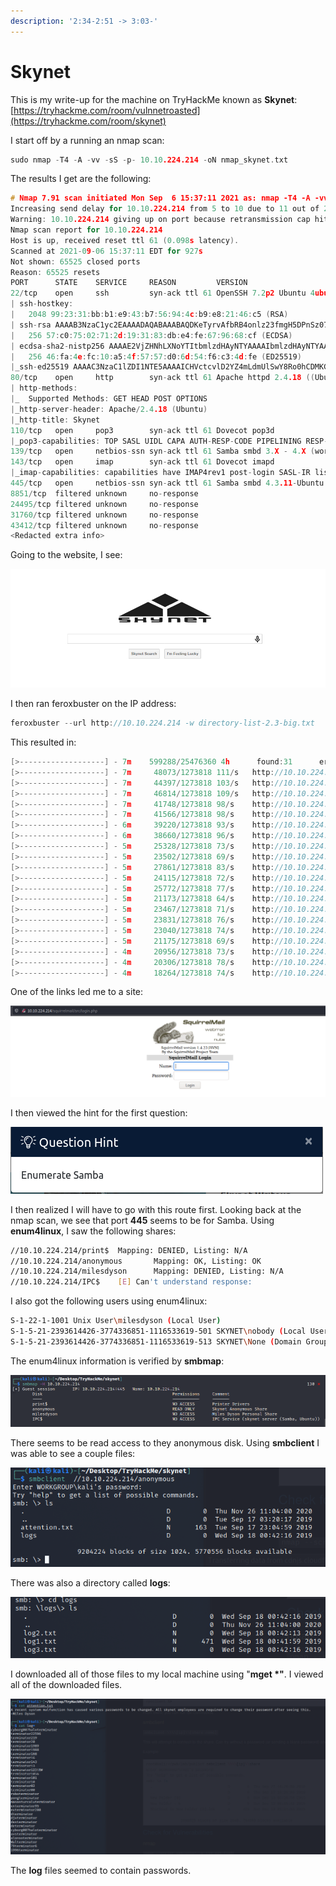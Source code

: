 ```yaml
---
description: '2:34-2:51 -> 3:03-'
---
```


# Skynet

This is my write-up for the machine on TryHackMe known as **Skynet**: [https://tryhackme.com/room/vulnnetroasted](https://tryhackme.com/room/skynet)

I start off by a running an nmap scan:

```c
sudo nmap -T4 -A -vv -sS -p- 10.10.224.214 -oN nmap_skynet.txt 
```

The results I get are the following:

```c
# Nmap 7.91 scan initiated Mon Sep  6 15:37:11 2021 as: nmap -T4 -A -vv -sS -p- -oN nmap_skynet.txt 10.10.224.214
Increasing send delay for 10.10.224.214 from 5 to 10 due to 11 out of 21 dropped probes since last increase.
Warning: 10.10.224.214 giving up on port because retransmission cap hit (6).
Nmap scan report for 10.10.224.214
Host is up, received reset ttl 61 (0.098s latency).
Scanned at 2021-09-06 15:37:11 EDT for 927s
Not shown: 65525 closed ports
Reason: 65525 resets
PORT      STATE    SERVICE     REASON         VERSION
22/tcp    open     ssh         syn-ack ttl 61 OpenSSH 7.2p2 Ubuntu 4ubuntu2.8 (Ubuntu Linux; protocol 2.0)
| ssh-hostkey: 
|   2048 99:23:31:bb:b1:e9:43:b7:56:94:4c:b9:e8:21:46:c5 (RSA)
| ssh-rsa AAAAB3NzaC1yc2EAAAADAQABAAABAQDKeTyrvAfbRB4onlz23fmgH5DPnSz07voOYaVMKPx5bT62zn7eZzecIVvfp5LBCetcOyiw2Yhocs0oO1/RZSqXlwTVzRNKzznG4WTPtkvD7ws/4tv2cAGy1lzRy9b+361HHIXT8GNteq2mU+boz3kdZiiZHIml4oSGhI+/+IuSMl5clB5/FzKJ+mfmu4MRS8iahHlTciFlCpmQvoQFTA5s2PyzDHM6XjDYH1N3Euhk4xz44Xpo1hUZnu+P975/GadIkhr/Y0N5Sev+Kgso241/v0GQ2lKrYz3RPgmNv93AIQ4t3i3P6qDnta/06bfYDSEEJXaON+A9SCpk2YSrj4A7
|   256 57:c0:75:02:71:2d:19:31:83:db:e4:fe:67:96:68:cf (ECDSA)
| ecdsa-sha2-nistp256 AAAAE2VjZHNhLXNoYTItbmlzdHAyNTYAAAAIbmlzdHAyNTYAAABBBI0UWS0x1ZsOGo510tgfVbNVhdE5LkzA4SWDW/5UjDumVQ7zIyWdstNAm+lkpZ23Iz3t8joaLcfs8nYCpMGa/xk=
|   256 46:fa:4e:fc:10:a5:4f:57:57:d0:6d:54:f6:c3:4d:fe (ED25519)
|_ssh-ed25519 AAAAC3NzaC1lZDI1NTE5AAAAICHVctcvlD2YZ4mLdmUlSwY8Ro0hCDMKGqZ2+DuI0KFQ
80/tcp    open     http        syn-ack ttl 61 Apache httpd 2.4.18 ((Ubuntu))
| http-methods: 
|_  Supported Methods: GET HEAD POST OPTIONS
|_http-server-header: Apache/2.4.18 (Ubuntu)
|_http-title: Skynet
110/tcp   open     pop3        syn-ack ttl 61 Dovecot pop3d
|_pop3-capabilities: TOP SASL UIDL CAPA AUTH-RESP-CODE PIPELINING RESP-CODES
139/tcp   open     netbios-ssn syn-ack ttl 61 Samba smbd 3.X - 4.X (workgroup: WORKGROUP)
143/tcp   open     imap        syn-ack ttl 61 Dovecot imapd
|_imap-capabilities: capabilities have IMAP4rev1 post-login SASL-IR listed more Pre-login LOGIN-REFERRALS LOGINDISABLEDA0001 ENABLE OK ID LITERAL+ IDLE
445/tcp   open     netbios-ssn syn-ack ttl 61 Samba smbd 4.3.11-Ubuntu (workgroup: WORKGROUP)
8851/tcp  filtered unknown     no-response
24495/tcp filtered unknown     no-response
31760/tcp filtered unknown     no-response
43412/tcp filtered unknown     no-response
<Redacted extra info>
```

Going to the website, I see:

![](../../.gitbook/assets/image%20%28173%29.png)

 I then ran feroxbuster on the IP address:

```c
feroxbuster --url http://10.10.224.214 -w directory-list-2.3-big.txt
```

This resulted in:

```c
[>-------------------] - 7m    599288/25476360 4h      found:31      errors:58333  
[>-------------------] - 7m     48073/1273818 111/s   http://10.10.224.214
[>-------------------] - 7m     44397/1273818 103/s   http://10.10.224.214/admin
[>-------------------] - 7m     46814/1273818 109/s   http://10.10.224.214/css
[>-------------------] - 7m     41748/1273818 98/s    http://10.10.224.214/js
[>-------------------] - 7m     41566/1273818 98/s    http://10.10.224.214/config
[>-------------------] - 6m     39220/1273818 93/s    http://10.10.224.214/ai
[>-------------------] - 6m     38660/1273818 96/s    http://10.10.224.214/ai/notes
[>-------------------] - 5m     25328/1273818 73/s    http://10.10.224.214/squirrelmail
[>-------------------] - 5m     23502/1273818 69/s    http://10.10.224.214/squirrelmail/themes
[>-------------------] - 5m     27861/1273818 83/s    http://10.10.224.214/squirrelmail/plugins
[>-------------------] - 5m     24115/1273818 72/s    http://10.10.224.214/squirrelmail/images
[>-------------------] - 5m     25772/1273818 77/s    http://10.10.224.214/squirrelmail/src
[>-------------------] - 5m     21173/1273818 64/s    http://10.10.224.214/squirrelmail/config
[>-------------------] - 5m     23467/1273818 71/s    http://10.10.224.214/squirrelmail/plugins/calendar
[>-------------------] - 5m     23831/1273818 76/s    http://10.10.224.214/squirrelmail/plugins/demo
[>-------------------] - 5m     23040/1273818 74/s    http://10.10.224.214/squirrelmail/plugins/test
[>-------------------] - 5m     21175/1273818 69/s    http://10.10.224.214/squirrelmail/themes/css
[>-------------------] - 4m     20956/1273818 73/s    http://10.10.224.214/squirrelmail/plugins/filters
[>-------------------] - 4m     20306/1273818 78/s    http://10.10.224.214/squirrelmail/plugins/fortune
[>-------------------] - 4m     18264/1273818 74/s    http://10.10.224.214/squirrelmail/plugins/administrator
```

One of the links led me to a site:

![](../../.gitbook/assets/image%20%28167%29.png)

I then viewed the hint for the first question:

![](../../.gitbook/assets/image%20%28168%29.png)

I then realized I will have to go with this route first. Looking back at the nmap scan, we see that port **445** seems to be for Samba. Using **enum4linux**, I saw the following shares:

```bash
//10.10.224.214/print$  Mapping: DENIED, Listing: N/A
//10.10.224.214/anonymous       Mapping: OK, Listing: OK
//10.10.224.214/milesdyson      Mapping: DENIED, Listing: N/A
//10.10.224.214/IPC$    [E] Can't understand response:
```

I also got the following users using enum4linux:

```bash
S-1-22-1-1001 Unix User\milesdyson (Local User)
S-1-5-21-2393614426-3774336851-1116533619-501 SKYNET\nobody (Local User)
S-1-5-21-2393614426-3774336851-1116533619-513 SKYNET\None (Domain Group)
```

The enum4linux information is verified by **smbmap**:

![](../../.gitbook/assets/image%20%28170%29.png)

There seems to be read access to they anonymous disk. Using **smbclient** I was able to see a couple files:

![](../../.gitbook/assets/image%20%28172%29.png)

There was also a directory called **logs**:

![](../../.gitbook/assets/image%20%28171%29.png)

I downloaded all of those files to my local machine using "**mget \*"**. I viewed all of the downloaded files. 

![](../../.gitbook/assets/image%20%28169%29.png)

The **log** files seemed to contain passwords. 

